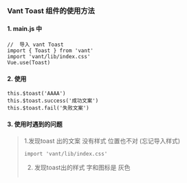 ### Vant Toast 组件的使用方法
#### 1. main.js 中
```
//  导入 vant Toast
import { Toast } from 'vant'
import 'vant/lib/index.css'
Vue.use(Toast)
```
#### 2. 使用
```
this.$toast('AAAA')
this.$toast.success('成功文案')
this.$toast.fail('失败文案')
```


#### 3. 使用时遇到的问题
>  1.发现toast 出的文案 没有样式 位置也不对  (忘记导入样式)
> ```
> import 'vant/lib/index.css'
>```
> 2. 发现toast出的样式 字和图标是 灰色
> ```
>
>```
